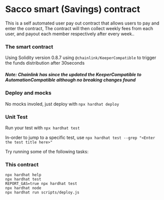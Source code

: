 # Sacco smart (Savings) contract

This is a self automated user pay out contract that allows users to pay and enter the contract,
The contract will then collect weekly fees from each user, and payout each member respectively after every week..

### The smart contract
Using Solidity version 0.8.7 using ```@chainlink/KeeperCompatible``` to trigger the funds distribution after 30seconds

##### Note: Chainlink has since the updated the KeeperCompatible to AutomationCompatible although no breaking changes found

### Deploy and mocks
No mocks involed, just deploy with ```npx hardhat deploy```

### Unit Test
Run your test with ```npx hardhat test``` 

In-order to jump to a specific test, use ```npx hardhat test --grep "<Enter the test title here>"```

Try running some of the following tasks:
### This contract

```shell
npx hardhat help
npx hardhat test
REPORT_GAS=true npx hardhat test
npx hardhat node
npx hardhat run scripts/deploy.js
```
